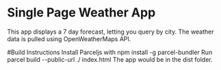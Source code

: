 # Single Page Weather App
This app displays a 7 day forecast, letting you query by city.
The weather data is pulled using OpenWeatherMaps API.

#Build Instructions
Install Parceljs with npm install -g parcel-bundler
Run parcel build --public-url ./ index.html
The app would be in the dist folder.